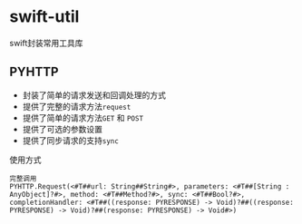 # swift-util

swift封装常用工具库

## PYHTTP

* 封装了简单的请求发送和回调处理的方式 
* 提供了完整的请求方法`request`
* 提供了简单的请求方法`GET` 和 `POST`
* 提供了可选的参数设置
* 提供了同步请求的支持`sync`

使用方式

```
完整调用
PYHTTP.Request(<#T##url: String##String#>, parameters: <#T##[String : AnyObject]?#>, method: <#T##Method?#>, sync: <#T##Bool?#>, completionHandler: <#T##((response: PYRESPONSE) -> Void)?##((response: PYRESPONSE) -> Void)?##(response: PYRESPONSE) -> Void#>)
```
